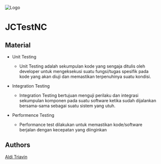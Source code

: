 ![Logo](https://storage.googleapis.com/danacita-website-v3-prd/website_v3/images/JuaraCoding-LogoPartnerPageBanner2.original.png)
# JCTestNC

## Material

* Unit Testing
    * Unit Testing adalah sekumpulan kode yang sengaja ditulis oleh developer untuk mengeksekusi suatu fungsi/tugas spesifik pada kode yang akan diuji dan memastikan terpenuhinya suatu kondisi.

* Integration Testing
    * Integration Testing bertujuan menguji perilaku dan integrasi sekumpulan komponen pada suatu software ketika sudah dijalankan bersama-sama sebagai suatu sistem yang utuh.

* Performence Testing
    * Performance test dilakukan untuk memastikan kode/software berjalan dengan kecepatan yang diinginkan

## Authors

[Aldi Triavin](https://github.com/triavin)
